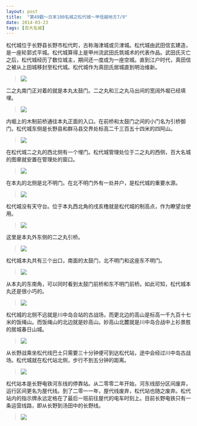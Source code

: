 ```yaml
---
layout: post
title:  "第49戳～日本100名城之松代城～甲信越地方7/9"
date: 2014-03-23
tags: [百大名城]
---
```


松代城位于长野县长野市松代町，古称海津城或贝津城。松代城由武田信玄建造，是一座轮郭式平城。松代城算得上是甲州流武田氏筑城术的代表作品。武田氏灭亡之后，松代城经历了数位城主，期间还一度成为一座空城。直到江户时代，真田信之被从上田城移封至松代城。松代城作为真田氏居城直到明治维新。

> <img src="{{ site.baseurl }}/assets/oshiro/026/matsushirojou-001.jpg">

二之丸南门正对着的就是本丸太鼓门。二之丸和三之丸马出间的宽阔外堀已经填埋。

> <img src="{{ site.baseurl }}/assets/oshiro/026/matsushirojou-001.jpg">

内堀上的木制前桥通往本丸正面的入口。在前桥和太鼓门之间的小门名为引桥御门。松代城东侧是长野县和群马县交界处标高二千三百五十四米的四阿山。

> <img src="{{ site.baseurl }}/assets/oshiro/026/matsushirojou-001.jpg">

在松代城二之丸的西北侧有一个埋门。松代城管理处位于二之丸的西侧，百大名城的图章就安置在管理处的窗口。

> <img src="{{ site.baseurl }}/assets/oshiro/026/matsushirojou-001.jpg">

在本丸的北侧是北不明门。在北不明门外有一处井户，是松代城的重要水源。

> <img src="{{ site.baseurl }}/assets/oshiro/026/matsushirojou-001.jpg">

松代城没有天守台。位于本丸西北角的戌亥橹就是松代城的制高点，作为瞭望台使用。

> <img src="{{ site.baseurl }}/assets/oshiro/026/matsushirojou-001.jpg">

这里是本丸外东侧的二之丸引桥。

> <img src="{{ site.baseurl }}/assets/oshiro/026/matsushirojou-001.jpg">

松代城本丸共有三个出口，南面的太鼓门，北不明门和这座东不明门。

> <img src="{{ site.baseurl }}/assets/oshiro/026/matsushirojou-001.jpg">

从本丸的东南角，可以同时看到太鼓门前桥和东不明门前桥。如此可知，松代城本丸还是很小巧的。

> <img src="{{ site.baseurl }}/assets/oshiro/026/matsushirojou-001.jpg">

松代城的北侧不远就是川中岛合站的古战场，而更北边的高山是标高一千九百十七米的饭绳山。而饭绳山的北边就是妙高山。妙高山北麓就是川中岛合战中上衫景胜的居城春日山城。

> <img src="{{ site.baseurl }}/assets/oshiro/026/matsushirojou-001.jpg">

从长野战乘坐松代线巴士只需要三十分钟便可到达松代站，途中会经过川中岛古战场。松代城就在松代站北侧，步行不到五分钟的距离。

> <img src="{{ site.baseurl }}/assets/oshiro/026/matsushirojou-001.jpg">

松代站本是长野电铁河东线的停靠站。从二零零二年开始，河东线部分区间废弃，运行区间更名为屋代线。到了二零一一年，屋代线废弃，松代站也随之废弃。松代站内的指示牌永远定格在了最后一班前往屋代的电车时刻上。目前长野电铁只有一条运营线路，即从长野到汤田中的长野线。

> <img src="{{ site.baseurl }}/assets/oshiro/026/matsushirojou-001.jpg">
